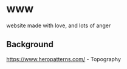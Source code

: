 # www
website made with love, and lots of anger

## Background 
https://www.heropatterns.com/ - Topography

